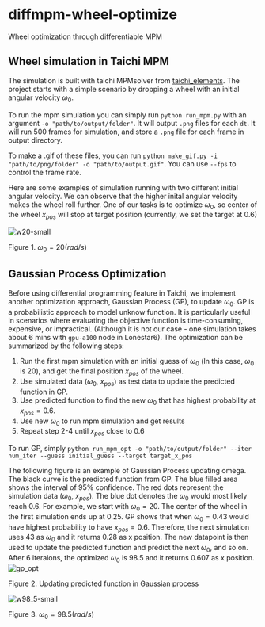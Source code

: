 # diffmpm-wheel-optimize
Wheel optimization through differentiable MPM

## Wheel simulation in Taichi MPM
The simulation is built with taichi MPMsolver from [taichi_elements](https://github.com/taichi-dev/taichi_elements).
The project starts with a simple scenario by dropping a wheel with an initial angular velocity $\omega_0$.

To run the mpm simulation you can simply run `python run_mpm.py` with an argument `-o "path/to/output/folder"`. It will output `.png` files for each `dt`. It will run 500 frames for simulation, and store a `.png` file for each frame in output directory. 

To make a .gif of these files, you can run `python make_gif.py -i "path/to/png/folder" -o "path/to/output.gif"`. You can use `--fps` to control the frame rate.

Here are some examples of simulation running with two different initial angular velocity. We can observe that the higher inital angular velocity makes the wheel roll further. One of our tasks is to optimize $\omega_0$, so center of the wheel $x_{pos}$ will stop at target position (currently, we set the target at 0.6)

![w20-small](https://github.com/geoelements-dev/diffmpm-wheel-optimize/assets/97806906/797141fd-5a03-4597-a9f6-7ff69ef0bab2)

Figure 1. $\omega_0=20 (rad/s)$


## Gaussian Process Optimization
Before using differential programming feature in Taichi, we implement another optimization approach, Gaussian Process (GP), to update $\omega_0$. GP is a probabilistic approach to model unknow function. It is particularly useful in scenarios where evaluating the objective function is time-consuming, expensive, or impractical. (Although it is not our case - one simulation takes about 6 mins with `gpu-a100` node in Lonestar6). The optimization can be summarized by the following steps:
1. Run the first mpm simulation with an initial guess of $\omega_0$ (In this case, $\omega_0$ is 20), and get the final position $x_{pos}$ of the wheel.
2. Use simulated data ($\omega_0$, $x_{pos}$) as test data to update the predicted function in GP.
3. Use predicted function to find the new $\omega_0$ that has highest probability at $x_{pos}=0.6$.
4. Use new $\omega_0$ to run mpm simulation and get results
5. Repeat step 2-4 until $x_{pos}$ close to 0.6

To run GP, simply `python run_mpm_opt -o "path/to/output/folder" --iter num_iter --guess initial_guess --target target_x_pos`

The following figure is an example of Gaussian Process updating omega. The black curve is the predicted function from GP. The blue filled area shows the interval of 95% confidence. The red dots represent the simulation data ($\omega_0$, $x_{pos}$). The blue dot denotes the $\omega_0$ would most likely reach 0.6. For example, we start with $\omega_0=20$. The center of the wheel in the first simulation ends up at 0.25. GP shows that when $\omega_0=0.43$ would have highest probability to have $x_{pos}=0.6$. Therefore, the next simulation uses 43 as $\omega_0$ and it returns 0.28 as x position. The new datapoint is then used to update the predicted function and predict the next $\omega_0$, and so on. After 6 iteraions, the optimized $\omega_0$ is 98.5 and it returns 0.607 as x position. 
![gp_opt](https://github.com/chhsiao93/diffmpm-wheel-optimize/assets/97806906/b7c0f5b6-34e1-4c53-a634-46ad5133282f)

Figure 2. Updating predicted function in Gaussian process

![w98_5-small](https://github.com/geoelements-dev/diffmpm-wheel-optimize/assets/97806906/2f3c5497-94f3-40b1-81fd-b31e0f793496)

Figure 3. $\omega_0=98.5 (rad/s)$


